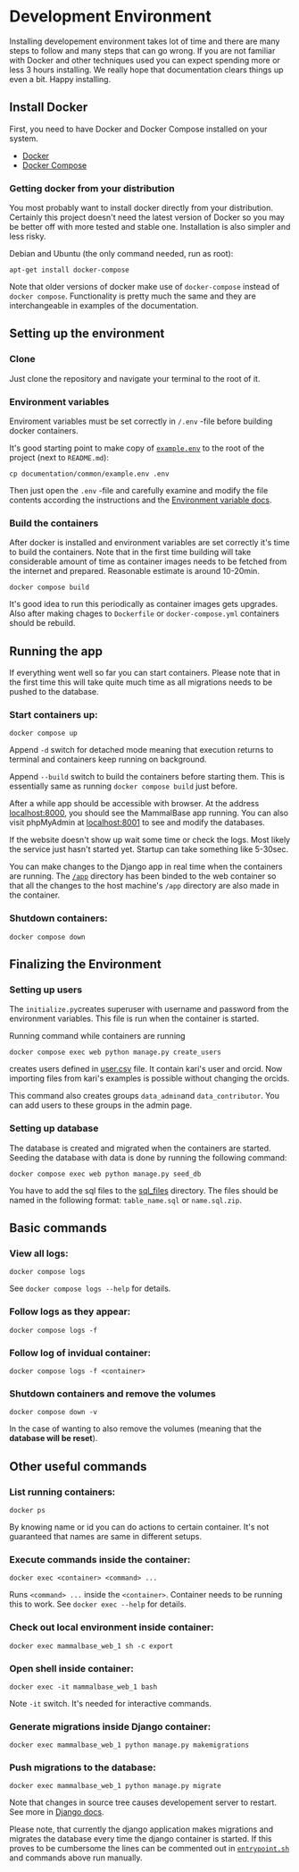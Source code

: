 # Development Environment

Installing developement environment takes lot of time and there are many
steps to follow and many steps that can go wrong. If you are not familiar
with Docker and other techniques used you can expect spending more or less 3
hours installing. We really hope that documentation clears things up even a
bit. Happy installing.


## Install Docker

First, you need to have Docker and Docker Compose installed on your system. 

- [Docker](https://docs.docker.com/get-docker/)
- [Docker Compose](https://docs.docker.com/compose/install/)


### Getting docker from your distribution

You most probably want to install docker directly from your distribution.
Certainly this project doesn't need the latest version of Docker so you may
be better off with more tested and stable one. Installation is also simpler
and less risky.

Debian and Ubuntu (the only command needed, run as root):
```
apt-get install docker-compose
```

Note that older versions of docker make use of `docker-compose` instead of
`docker compose`. Functionality is pretty much the same and they are
interchangeable in examples of the documentation.

## Setting up the environment

### Clone

Just clone the repository and navigate your terminal to the root of it.


### Environment variables

Enviroment variables must be set correctly in `/.env` -file before building
docker containers.

It's good starting point to make copy of [`example.env`](example.env) to the
root of the project (next to `README.md`):
```
cp documentation/common/example.env .env
```
Then just open the `.env` -file and carefully examine and modify the file
contents according the instructions and the
[Environment variable docs](environment_variables.md).


### Build the containers
After docker is installed and environment variables are set correctly it's
time to build the containers. Note that in the first time building will take
considerable amount of time as container images needs to be fetched from the
internet and prepared. Reasonable estimate is around 10-20min.

```
docker compose build
```
It's good idea to run this periodically as container images gets upgrades.
Also after making chages to `Dockerfile` or `docker-compose.yml` containers
should be rebuild.


## Running the app

If everything went well so far you can start containers. Please note that in
the first time this will take quite much time as all migrations needs to be
pushed to the database.

### Start containers up:
```
docker compose up
```
Append `-d` switch for detached mode meaning that execution returns to
terminal and containers keep running on background.

Append `--build` switch to build the containers before starting them. This
is essentially same as running `docker compose build` just before.


After a while app should be accessible with browser. At the address
[localhost:8000](http://localhost:8000), you should see the MammalBase app
running. You can also visit phpMyAdmin at
[localhost:8001](http://localhost:8001) to see and modify the databases.

If the website doesn't show up wait some time or check the logs. Most likely
the service just hasn't started yet. Startup can take something like 5-30sec.

You can make changes to the Django app in real time when the containers are
running. The [`/app`](../../app) directory has been binded to the web
container so that all the changes to the host machine's `/app`
directory are also made in the container.

### Shutdown containers:
```
docker compose down
```


## Finalizing the Environment

### Setting up users

The `initialize.py`creates superuser with username and password from the environment variables. This file is run when the container is started.

Running command while containers are running
```
docker compose exec web python manage.py create_users
```
creates users defined in [user.csv](./../app/mb/management/commands/users.csv ) file. It contain kari's user and orcid. Now importing files from kari's examples is possible without changing the orcids.

This command also creates groups `data_admin`and `data_contributor`. You can add users to these groups in the admin page.

### Setting up database

The database is created and migrated when the containers are started.
Seeding the database with data is done by running the following command:
``` 
docker compose exec web python manage.py seed_db
```
You have to add the sql files to the [sql_files](./../app/mb/management/commands/sql_files) directory. The files should be named in the following format: `table_name.sql` or `name.sql.zip`.


## Basic commands

### View all logs:
```
docker compose logs
```
See `docker compose logs --help` for details.


### Follow logs as they appear:
```
docker compose logs -f
```


### Follow log of invidual container:
```
docker compose logs -f <container> 
```


### Shutdown containers and remove the volumes
```
docker compose down -v
```
In the case of wanting to also remove the volumes (meaning that
the **database will be reset**).


## Other useful commands

### List running containers:

```
docker ps
```
By knowing name or id you can do actions to certain container. It's not
guaranteed that names are same in different setups.


### Execute commands inside the container:

```
docker exec <container> <command> ...
```
Runs `<command> ...` inside the `<container>`. Container needs to be running
this to work. See `docker exec --help` for details.


### Check out local environment inside container:
```
docker exec mammalbase_web_1 sh -c export
``` 


### Open shell inside container:
```
docker exec -it mammalbase_web_1 bash
```
Note `-it` switch. It's needed for interactive commands.


### Generate migrations inside Django container:
```
docker exec mammalbase_web_1 python manage.py makemigrations
```


### Push migrations to the database:
```
docker exec mammalbase_web_1 python manage.py migrate
```

Note that changes in source tree causes developement server to restart.
See more in [Django docs](https://docs.djangoproject.com/en/3.2/).

Please note, that currently the django application makes migrations and
migrates the database every time the django container is started. If this
proves to be cumbersome the lines can be commented out in
[`entrypoint.sh`](./../app/scripts/entrypoint.sh) and commands above run
manually.
